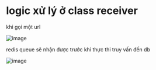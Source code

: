 # logic xử lý ở class receiver

khi gọi một url

![image](https://github.com/HungPT2k/microservice-redis/assets/91839672/e6492b33-8cc2-4108-98f6-86991e24e612)


redis queue sẽ nhận được trước khi thực thi truy vấn đến db

![image](https://github.com/HungPT2k/microservice-redis/assets/91839672/d97a3d5c-fe5b-4759-950c-f8e36e2da562)


